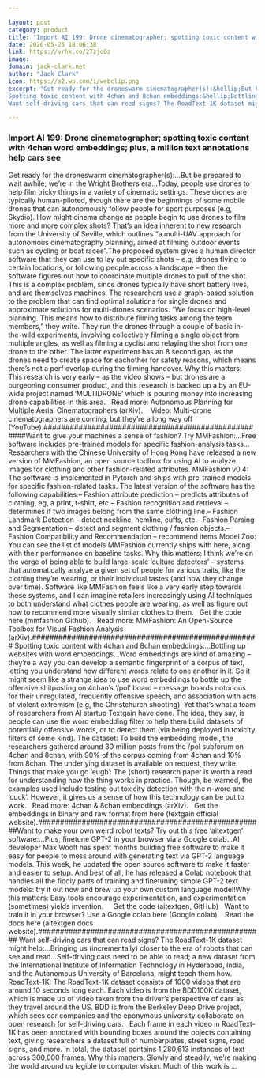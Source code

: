 ```yaml
---

layout: post
category: product
title: "Import AI 199: Drone cinematographer; spotting toxic content with 4chan word embeddings; plus, a million text annotations help cars see"
date: 2020-05-25 18:06:38
link: https://vrhk.co/2TzjoGz
image: 
domain: jack-clark.net
author: "Jack Clark"
icon: https://s2.wp.com/i/webclip.png
excerpt: "Get ready for the droneswarm cinematographer(s):&hellip;But be prepared to wait awhile; we&rsquo;re in the Wright Brothers era&hellip;Today, people use drones to help film tricky things in a variety of cinematic settings. These drones are typically human-piloted, though there are the beginnings of some mobile drones that can autonomously follow people for sport purposes (e.g, Skydio). How might cinema change as people begin to use drones to film more and more complex shots? That&rsquo;s an idea inherent to new research from the University of Seville, which outlines &ldquo;a multi-UAV approach for autonomous cinematography planning, aimed at filming outdoor events such as cycling or boat races&rdquo;.The proposed system gives a human director software that they can use to lay out specific shots &ndash; e.g, drones flying to certain locations, or following people across a landscape &ndash; then the software figures out how to coordinate multiple drones to pull of the shot. This is a complex problem, since drones typically have short battery lives, and are themselves machines. The researchers use a graph-based solution to the problem that can find optimal solutions for single drones and approximate solutions for multi-drones scenarios. &ldquo;We focus on high-level planning. This means how to distribute filming tasks among the team members,&rdquo; they write. They run the drones through a couple of basic in-the-wild experiments, involving collectively filming a single object from multiple angles, as well as filming a cyclist and relaying the shot from one drone to the other. The latter experiment has an 8 second gap, as the drones need to create space for eachother for safety reasons, which means there&rsquo;s not a perf overlap during the filming handover. Why this matters: This research is very early &ndash; as the video shows &ndash; but drones are a burgeoning consumer product, and this research is backed up a by an EU-wide project named &lsquo;MULTIDRONE&lsquo; which is pouring money into increasing drone capabilities in this area.  &nbsp; Read more: Autonomous Planning for Multiple Aerial Cinematographers (arXiv).&nbsp; &nbsp; Video: Multi-drone cinematographers are coming, but they&rsquo;re a long way off (YouTube).####################################################Want to give your machines a sense of fashion? Try MMFashion:&hellip;Free software includes pre-trained models for specific fashion-analysis tasks&hellip;Researchers with the Chinese University of Hong Kong have released a new version of MMFashion, an open source toolbox for using AI to analyze images for clothing and other fashion-related attributes. MMFashion v0.4: The software is implemented in Pytorch and ships with pre-trained models for specific fashion-related tasks. The latest version of the software has the following capabilities:&ndash; Fashion attribute prediction &ndash; predicts attributes of clothing, eg, a print, t-shirt, etc.&ndash; Fashion recognition and retrieval &ndash; determines if two images belong from the same clothing line.&ndash; Fashion Landmark Detection &ndash; detect neckline, hemline, cuffs, etc.&ndash; Fashion Parsing and Segmentation &ndash; detect and segment clothing / fashion objects.&ndash; Fashion Compatibility and Recommendation &ndash; recommend items.Model Zoo: You can see the list of models MMFashion currently ships with here, along with their performance on baseline tasks. Why this matters: I think we&rsquo;re on the verge of being able to build large-scale &lsquo;culture detectors&rsquo; &ndash; systems that automatically analyze a given set of people for various traits, like the clothing they&rsquo;re wearing, or their individual tastes (and how they change over time). Software like MMFashion feels like a very early step towards these systems, and I can imagine retailers increasingly using AI techniques to both understand what clothes people are wearing, as well as figure out how to recommend more visually similar clothes to them.  &nbsp; Get the code here (mmfashion Github). &nbsp; Read more: MMFashion: An Open-Source Toolbox for Visual Fashion Analysis (arXiv).####################################################
Spotting toxic content with 4chan and 8chan embeddings:&hellip;Bottling up websites with word embeddings&hellip;Word embeddings are kind of amazing &ndash; they&rsquo;re a way you can develop a semantic fingerprint of a corpus of text, letting you understand how different words relate to one another in it. So it might seem like a strange idea to use word embeddings to bottle up the offensive shitposting on 4chan&rsquo;s &lsquo;/pol&rsquo; board &ndash; message boards notorious for their unregulated, frequently offensive speech, and association with acts of violent extremism (e.g, the Christchurch shooting). Yet that&rsquo;s what a team of researchers from AI startup Textgain have done. The idea, they say, is people can use the word embedding filter to help them build datasets of potentially offensive words, or to detect them (via being deployed in toxicity filters of some kind). The dataset: To build the embedding model, the researchers gathered around 30 million posts from the /pol subforum on 4chan and 8chan, with 90% of the corpus coming from 4chan and 10% from 8chan. The underlying dataset is available on request, they write. Things that make you go &lsquo;eugh&rsquo;: The (short) research paper is worth a read for understanding how the thing works in practice. Though, be warned, the examples used include testing out toxicity detection with the n-word and &lsquo;cuck&rsquo;. However, it gives us a sense of how this technology can be put to work.  &nbsp; Read more: 4chan &amp; 8chan embeddings (arXiv). &nbsp; Get the embeddings in binary and raw format from here (textgain official website).####################################################Want to make your own weird robot texts? Try out this free &lsquo;aitextgen&rsquo; software:&hellip;Plus, finetune GPT-2 in your browser via a Google colab&hellip;AI developer Max Woolf has spent months building free software to make it easy for people to mess around with generating text via GPT-2 language models. This week, he updated the open source software to make it faster and easier to setup. And best of all, he has released a Colab notebook that handles all the fiddly parts of training and finetuning simple GPT-2 text models: try it out now and brew up your own custom language model!Why this matters: Easy tools encourage experimentation, and experimentation (sometimes) yields invention. &nbsp;  &nbsp; Get the code (aitextgen, GitHub) &nbsp; Want to train it in your browser? Use a Google colab here (Google colab). &nbsp; Read the docs here (aitextgen docs website).####################################################
Want self-driving cars that can read signs? The RoadText-1K dataset might help:&hellip;Bringing us (incrementally) closer to the era of robots that can see and read&hellip;Self-driving cars need to be able to read; a new dataset from the International Institute of Information Technology in Hyderabad, India, and the Autonomous University of Barcelona, might teach them how. RoadText-1K: The RoadText-1K dataset consists of 1000 videos that are around 10 seconds long each. Each video is from the BDD100K dataset, which is made up of video taken from the driver&rsquo;s perspective of cars as they travel around the US. BDD is from the Berkeley Deep Drive project, which sees car companies and the eponymous university collaborate on open research for self-driving cars. &nbsp; Each frame in each video in RoadText-1K has been annotated with bounding boxes around the objects containing text, giving researchers a dataset full of numberplates, street signs, road signs, and more. In total, the dataset contains 1,280,613 instances of text across 300,000 frames. Why this matters: Slowly and steadily, we&rsquo;re making the world around us legible to computer vision. Much of this work is …"

---
```


### Import AI 199: Drone cinematographer; spotting toxic content with 4chan word embeddings; plus, a million text annotations help cars see

Get ready for the droneswarm cinematographer(s):&hellip;But be prepared to wait awhile; we&rsquo;re in the Wright Brothers era&hellip;Today, people use drones to help film tricky things in a variety of cinematic settings. These drones are typically human-piloted, though there are the beginnings of some mobile drones that can autonomously follow people for sport purposes (e.g, Skydio). How might cinema change as people begin to use drones to film more and more complex shots? That&rsquo;s an idea inherent to new research from the University of Seville, which outlines &ldquo;a multi-UAV approach for autonomous cinematography planning, aimed at filming outdoor events such as cycling or boat races&rdquo;.The proposed system gives a human director software that they can use to lay out specific shots &ndash; e.g, drones flying to certain locations, or following people across a landscape &ndash; then the software figures out how to coordinate multiple drones to pull of the shot. This is a complex problem, since drones typically have short battery lives, and are themselves machines. The researchers use a graph-based solution to the problem that can find optimal solutions for single drones and approximate solutions for multi-drones scenarios. &ldquo;We focus on high-level planning. This means how to distribute filming tasks among the team members,&rdquo; they write. They run the drones through a couple of basic in-the-wild experiments, involving collectively filming a single object from multiple angles, as well as filming a cyclist and relaying the shot from one drone to the other. The latter experiment has an 8 second gap, as the drones need to create space for eachother for safety reasons, which means there&rsquo;s not a perf overlap during the filming handover. Why this matters: This research is very early &ndash; as the video shows &ndash; but drones are a burgeoning consumer product, and this research is backed up a by an EU-wide project named &lsquo;MULTIDRONE&lsquo; which is pouring money into increasing drone capabilities in this area.  &nbsp; Read more: Autonomous Planning for Multiple Aerial Cinematographers (arXiv).&nbsp; &nbsp; Video: Multi-drone cinematographers are coming, but they&rsquo;re a long way off (YouTube).####################################################Want to give your machines a sense of fashion? Try MMFashion:&hellip;Free software includes pre-trained models for specific fashion-analysis tasks&hellip;Researchers with the Chinese University of Hong Kong have released a new version of MMFashion, an open source toolbox for using AI to analyze images for clothing and other fashion-related attributes. MMFashion v0.4: The software is implemented in Pytorch and ships with pre-trained models for specific fashion-related tasks. The latest version of the software has the following capabilities:&ndash; Fashion attribute prediction &ndash; predicts attributes of clothing, eg, a print, t-shirt, etc.&ndash; Fashion recognition and retrieval &ndash; determines if two images belong from the same clothing line.&ndash; Fashion Landmark Detection &ndash; detect neckline, hemline, cuffs, etc.&ndash; Fashion Parsing and Segmentation &ndash; detect and segment clothing / fashion objects.&ndash; Fashion Compatibility and Recommendation &ndash; recommend items.Model Zoo: You can see the list of models MMFashion currently ships with here, along with their performance on baseline tasks. Why this matters: I think we&rsquo;re on the verge of being able to build large-scale &lsquo;culture detectors&rsquo; &ndash; systems that automatically analyze a given set of people for various traits, like the clothing they&rsquo;re wearing, or their individual tastes (and how they change over time). Software like MMFashion feels like a very early step towards these systems, and I can imagine retailers increasingly using AI techniques to both understand what clothes people are wearing, as well as figure out how to recommend more visually similar clothes to them.  &nbsp; Get the code here (mmfashion Github). &nbsp; Read more: MMFashion: An Open-Source Toolbox for Visual Fashion Analysis (arXiv).####################################################
Spotting toxic content with 4chan and 8chan embeddings:&hellip;Bottling up websites with word embeddings&hellip;Word embeddings are kind of amazing &ndash; they&rsquo;re a way you can develop a semantic fingerprint of a corpus of text, letting you understand how different words relate to one another in it. So it might seem like a strange idea to use word embeddings to bottle up the offensive shitposting on 4chan&rsquo;s &lsquo;/pol&rsquo; board &ndash; message boards notorious for their unregulated, frequently offensive speech, and association with acts of violent extremism (e.g, the Christchurch shooting). Yet that&rsquo;s what a team of researchers from AI startup Textgain have done. The idea, they say, is people can use the word embedding filter to help them build datasets of potentially offensive words, or to detect them (via being deployed in toxicity filters of some kind). The dataset: To build the embedding model, the researchers gathered around 30 million posts from the /pol subforum on 4chan and 8chan, with 90% of the corpus coming from 4chan and 10% from 8chan. The underlying dataset is available on request, they write. Things that make you go &lsquo;eugh&rsquo;: The (short) research paper is worth a read for understanding how the thing works in practice. Though, be warned, the examples used include testing out toxicity detection with the n-word and &lsquo;cuck&rsquo;. However, it gives us a sense of how this technology can be put to work.  &nbsp; Read more: 4chan &amp; 8chan embeddings (arXiv). &nbsp; Get the embeddings in binary and raw format from here (textgain official website).####################################################Want to make your own weird robot texts? Try out this free &lsquo;aitextgen&rsquo; software:&hellip;Plus, finetune GPT-2 in your browser via a Google colab&hellip;AI developer Max Woolf has spent months building free software to make it easy for people to mess around with generating text via GPT-2 language models. This week, he updated the open source software to make it faster and easier to setup. And best of all, he has released a Colab notebook that handles all the fiddly parts of training and finetuning simple GPT-2 text models: try it out now and brew up your own custom language model!Why this matters: Easy tools encourage experimentation, and experimentation (sometimes) yields invention. &nbsp;  &nbsp; Get the code (aitextgen, GitHub) &nbsp; Want to train it in your browser? Use a Google colab here (Google colab). &nbsp; Read the docs here (aitextgen docs website).####################################################
Want self-driving cars that can read signs? The RoadText-1K dataset might help:&hellip;Bringing us (incrementally) closer to the era of robots that can see and read&hellip;Self-driving cars need to be able to read; a new dataset from the International Institute of Information Technology in Hyderabad, India, and the Autonomous University of Barcelona, might teach them how. RoadText-1K: The RoadText-1K dataset consists of 1000 videos that are around 10 seconds long each. Each video is from the BDD100K dataset, which is made up of video taken from the driver&rsquo;s perspective of cars as they travel around the US. BDD is from the Berkeley Deep Drive project, which sees car companies and the eponymous university collaborate on open research for self-driving cars. &nbsp; Each frame in each video in RoadText-1K has been annotated with bounding boxes around the objects containing text, giving researchers a dataset full of numberplates, street signs, road signs, and more. In total, the dataset contains 1,280,613 instances of text across 300,000 frames. Why this matters: Slowly and steadily, we&rsquo;re making the world around us legible to computer vision. Much of this work is …